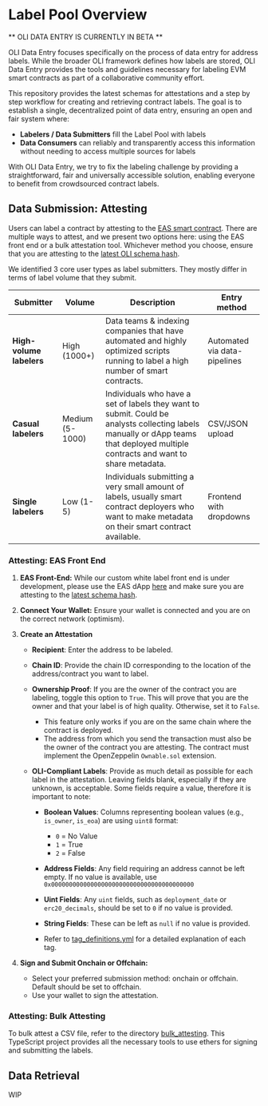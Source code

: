# Label Pool Overview

** OLI DATA ENTRY IS CURRENTLY IN BETA **

OLI Data Entry focuses specifically on the process of data entry for address labels. While the broader OLI framework defines how labels are stored, OLI Data Entry provides the tools and guidelines necessary for labeling EVM smart contracts as part of a collaborative community effort.

This repository provides the latest schemas for attestations and a step by step workflow for creating and retrieving contract labels. The goal is to establish a single, decentralized point of data entry, ensuring an open and fair system where:

- **Labelers / Data Submitters** fill the Label Pool with labels
- **Data Consumers** can reliably and transparently access this information without needing to access multiple sources for labels

With OLI Data Entry, we try to fix the labeling challenge by providing a straightforward, fair and universally accessible solution, enabling everyone to benefit from crowdsourced contract labels.

## Data Submission: Attesting

Users can label a contract by attesting to the [EAS smart contract](https://github.com/ethereum-attestation-service/eas-contracts?tab=readme-ov-file#optimism). There are multiple ways to attest, and we present two options here: using the EAS front end or a bulk attestation tool. Whichever method you choose, ensure that you are attesting to the [latest OLI schema hash](attestation_schema/EAS_schema_versioning.yml).

We identified 3 core user types as label submitters. They mostly differ in terms of label volume that they submit.

| Submitter                | Volume        | Description | Entry method
  |------------------------|--------------------|-------------|------------
  | **High-volume labelers** | High (1000+)       | Data teams & indexing companies that have automated and highly optimized scripts running to label a high number of smart contracts. | Automated via data-pipelines |
  | **Casual labelers**      | Medium (5-1000)    | Individuals who have a set of labels they want to submit. Could be analysts collecting labels manually or dApp teams that deployed multiple contracts and want to share metadata. | CSV/JSON upload |
  | **Single labelers**      | Low (1-5)         | Individuals submitting a very small amount of labels, usually smart contract deployers who want to make metadata on their smart contract available. | Frontend with dropdowns |

### **Attesting: EAS Front End**

1. **EAS Front-End:**
While our custom white label front end is under development, please use the EAS dApp [here](https://optimism.easscan.org/attestation/attestWithSchema/0x5283a290268ebd286c379b633b1f8f8241edb577a074d67a3ceea636461dd13f) and make sure you are attesting to the [latest schema hash](attestation_schema/EAS_schema_versioning.yml).

2. **Connect Your Wallet:**
Ensure your wallet is connected and you are on the correct network (optimism).

3. **Create an Attestation**

    - **Recipient**: Enter the address to be labeled.

    - **Chain ID**: Provide the chain ID corresponding to the location of the address/contract you want to label.

    - **Ownership Proof**: If you are the owner of the contract you are labeling, toggle this option to `True`. This will prove that you are the owner and that your label is of high quality. Otherwise, set it to `False`.
      - This feature only works if you are on the same chain where the contract is deployed.
      - The address from which you send the transaction must also be the owner of the contract you are attesting. The contract must implement the OpenZeppelin `Ownable.sol` extension.  

    - **OLI-Compliant Labels**: Provide as much detail as possible for each label in the attestation. Leaving fields blank, especially if they are unknown, is acceptable. Some fields require a value, therefore it is important to note:

      - **Boolean Values**: Columns representing boolean values (e.g., `is_owner`, `is_eoa`) are using `uint8` format:
        - `0` = No Value
        - `1` = True
        - `2` = False
      
      - **Address Fields**: Any field requiring an address cannot be left empty. If no value is available, use `0x0000000000000000000000000000000000000000`

      - **Uint Fields**: Any `uint` fields, such as `deployment_date` or `erc20_decimals`, should be set to `0` if no value is provided.

      - **String Fields**: These can be left as `null` if no value is provided.

      - Refer to [tag_definitions.yml](../1_data_model/tags/tag_definitions.yml) for a detailed explanation of each tag.

4. **Sign and Submit Onchain or Offchain:**
   - Select your preferred submission method: onchain or offchain. Default should be set to offchain.
   - Use your wallet to sign the attestation.

### **Attesting: Bulk Attesting**

To bulk attest a CSV file, refer to the directory [bulk_attesting](bulk_attesting/README.md). This TypeScript project provides all the necessary tools to use ethers for signing and submitting the labels.

## Data Retrieval

WIP
